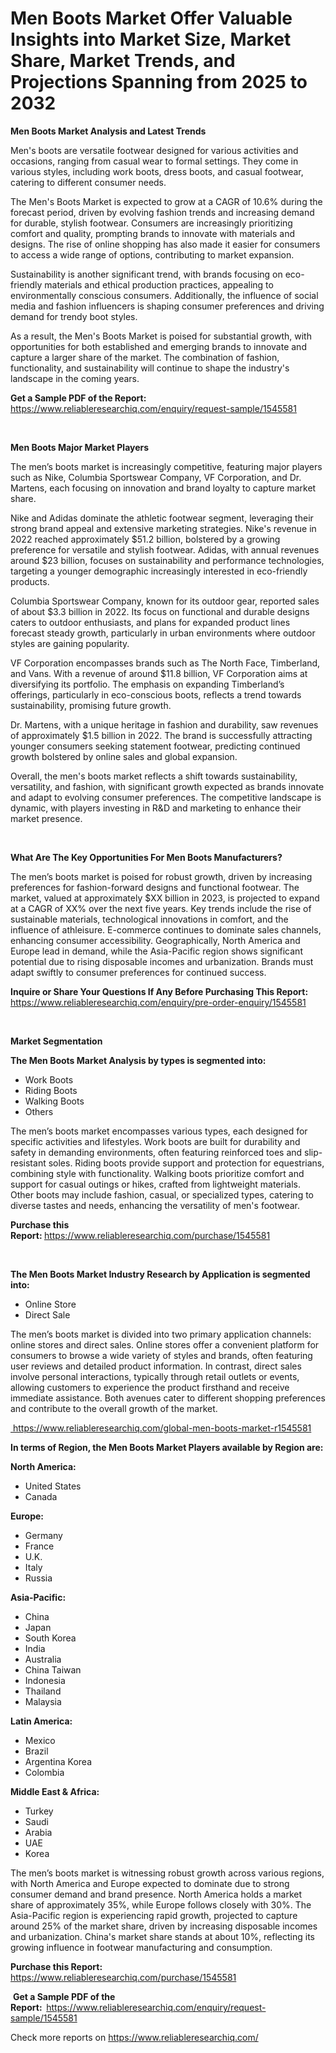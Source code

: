 <p><h1>Men Boots Market Offer Valuable Insights into Market Size, Market Share, Market Trends, and Projections Spanning from 2025 to 2032</h1></p><p><strong>Men Boots Market Analysis and Latest Trends</strong></p>
<p><p>Men's boots are versatile footwear designed for various activities and occasions, ranging from casual wear to formal settings. They come in various styles, including work boots, dress boots, and casual footwear, catering to different consumer needs.</p><p>The Men's Boots Market is expected to grow at a CAGR of 10.6% during the forecast period, driven by evolving fashion trends and increasing demand for durable, stylish footwear. Consumers are increasingly prioritizing comfort and quality, prompting brands to innovate with materials and designs. The rise of online shopping has also made it easier for consumers to access a wide range of options, contributing to market expansion.</p><p>Sustainability is another significant trend, with brands focusing on eco-friendly materials and ethical production practices, appealing to environmentally conscious consumers. Additionally, the influence of social media and fashion influencers is shaping consumer preferences and driving demand for trendy boot styles. </p><p>As a result, the Men's Boots Market is poised for substantial growth, with opportunities for both established and emerging brands to innovate and capture a larger share of the market. The combination of fashion, functionality, and sustainability will continue to shape the industry's landscape in the coming years.</p></p>
<p><strong>Get a Sample PDF of the Report:&nbsp;</strong> <a href="https://www.reliableresearchiq.com/enquiry/request-sample/1545581?utm_campaign=3068&utm_medium=2&utm_source=Github&utm_content=ia&utm_term=04042025&utm_id=men-boots">https://www.reliableresearchiq.com/enquiry/request-sample/1545581</a></p>
<p>&nbsp;</p>
<p><strong>Men Boots Major Market Players</strong></p>
<p><p>The men’s boots market is increasingly competitive, featuring major players such as Nike, Columbia Sportswear Company, VF Corporation, and Dr. Martens, each focusing on innovation and brand loyalty to capture market share. </p><p>Nike and Adidas dominate the athletic footwear segment, leveraging their strong brand appeal and extensive marketing strategies. Nike's revenue in 2022 reached approximately $51.2 billion, bolstered by a growing preference for versatile and stylish footwear. Adidas, with annual revenues around $23 billion, focuses on sustainability and performance technologies, targeting a younger demographic increasingly interested in eco-friendly products.</p><p>Columbia Sportswear Company, known for its outdoor gear, reported sales of about $3.3 billion in 2022. Its focus on functional and durable designs caters to outdoor enthusiasts, and plans for expanded product lines forecast steady growth, particularly in urban environments where outdoor styles are gaining popularity.</p><p>VF Corporation encompasses brands such as The North Face, Timberland, and Vans. With a revenue of around $11.8 billion, VF Corporation aims at diversifying its portfolio. The emphasis on expanding Timberland’s offerings, particularly in eco-conscious boots, reflects a trend towards sustainability, promising future growth.</p><p>Dr. Martens, with a unique heritage in fashion and durability, saw revenues of approximately $1.5 billion in 2022. The brand is successfully attracting younger consumers seeking statement footwear, predicting continued growth bolstered by online sales and global expansion.</p><p>Overall, the men's boots market reflects a shift towards sustainability, versatility, and fashion, with significant growth expected as brands innovate and adapt to evolving consumer preferences. The competitive landscape is dynamic, with players investing in R&D and marketing to enhance their market presence.</p></p>
<p>&nbsp;</p>
<p><strong>What Are The Key Opportunities For Men Boots Manufacturers?</strong></p>
<p><p>The men’s boots market is poised for robust growth, driven by increasing preferences for fashion-forward designs and functional footwear. The market, valued at approximately $XX billion in 2023, is projected to expand at a CAGR of XX% over the next five years. Key trends include the rise of sustainable materials, technological innovations in comfort, and the influence of athleisure. E-commerce continues to dominate sales channels, enhancing consumer accessibility. Geographically, North America and Europe lead in demand, while the Asia-Pacific region shows significant potential due to rising disposable incomes and urbanization. Brands must adapt swiftly to consumer preferences for continued success.</p></p>
<p><strong>Inquire or Share Your Questions If Any Before Purchasing This Report:</strong> <a href="https://www.reliableresearchiq.com/enquiry/pre-order-enquiry/1545581?utm_campaign=3068&utm_medium=2&utm_source=Github&utm_content=ia&utm_term=04042025&utm_id=men-boots">https://www.reliableresearchiq.com/enquiry/pre-order-enquiry/1545581</a></p>
<p>&nbsp;</p>
<p><strong>Market Segmentation</strong></p>
<p><strong>The Men Boots Market Analysis by types is segmented into:</strong></p>
<p><ul><li>Work Boots</li><li>Riding Boots</li><li>Walking Boots</li><li>Others</li></ul></p>
<p><p>The men’s boots market encompasses various types, each designed for specific activities and lifestyles. Work boots are built for durability and safety in demanding environments, often featuring reinforced toes and slip-resistant soles. Riding boots provide support and protection for equestrians, combining style with functionality. Walking boots prioritize comfort and support for casual outings or hikes, crafted from lightweight materials. Other boots may include fashion, casual, or specialized types, catering to diverse tastes and needs, enhancing the versatility of men's footwear.</p></p>
<p><strong>Purchase this Report:&nbsp;</strong><a href="https://www.reliableresearchiq.com/purchase/1545581?utm_campaign=3068&utm_medium=2&utm_source=Github&utm_content=ia&utm_term=04042025&utm_id=men-boots">https://www.reliableresearchiq.com/purchase/1545581</a></p>
<p>&nbsp;</p>
<p><strong>The Men Boots Market Industry Research by Application is segmented into:</strong></p>
<p><ul><li>Online Store</li><li>Direct Sale</li></ul></p>
<p><p>The men’s boots market is divided into two primary application channels: online stores and direct sales. Online stores offer a convenient platform for consumers to browse a wide variety of styles and brands, often featuring user reviews and detailed product information. In contrast, direct sales involve personal interactions, typically through retail outlets or events, allowing customers to experience the product firsthand and receive immediate assistance. Both avenues cater to different shopping preferences and contribute to the overall growth of the market.</p></p>
<p><a href="https://www.reliableresearchiq.com/global-men-boots-market-r1545581?utm_campaign=3068&utm_medium=2&utm_source=Github&utm_content=ia&utm_term=04042025&utm_id=men-boots">&nbsp;https://www.reliableresearchiq.com/global-men-boots-market-r1545581</a></p>
<p><strong>In terms of Region, the Men Boots Market Players available by Region are:</strong></p>
<p>
    <p> <strong> North America: </strong>
        <ul>
            <li>United States</li>
            <li>Canada</li>
        </ul>
        </p> 
    <p> <strong> Europe: </strong>
        <ul>
            <li>Germany</li>
            <li>France</li>
            <li>U.K.</li>
            <li>Italy</li>
            <li>Russia</li>
        </ul>
        </p> 
    <p> <strong> Asia-Pacific: </strong>
        <ul>
            <li>China</li>
            <li>Japan</li>
            <li>South Korea</li>
            <li>India</li>
            <li>Australia</li>
            <li>China Taiwan</li>
            <li>Indonesia</li>
            <li>Thailand</li>
            <li>Malaysia</li>
        </ul>
        </p> 
    <p> <strong> Latin America: </strong>
        <ul>
            <li>Mexico</li>
            <li>Brazil</li>
            <li>Argentina Korea</li>
            <li>Colombia</li>
        </ul>
        </p> 
    <p> <strong> Middle East & Africa: </strong>
        <ul>
            <li>Turkey</li>
            <li>Saudi</li>
            <li>Arabia</li>
            <li>UAE</li>
            <li>Korea</li>
        </ul>
    </p>
    </p>
<p><p>The men’s boots market is witnessing robust growth across various regions, with North America and Europe expected to dominate due to strong consumer demand and brand presence. North America holds a market share of approximately 35%, while Europe follows closely with 30%. The Asia-Pacific region is experiencing rapid growth, projected to capture around 25% of the market share, driven by increasing disposable incomes and urbanization. China's market share stands at about 10%, reflecting its growing influence in footwear manufacturing and consumption.</p></p>
<p><strong>Purchase this Report: </strong><a href="https://www.reliableresearchiq.com/purchase/1545581?utm_campaign=3068&utm_medium=2&utm_source=Github&utm_content=ia&utm_term=04042025&utm_id=men-boots">https://www.reliableresearchiq.com/purchase/1545581</a></p>
<p>&nbsp;<strong>Get a Sample PDF of the Report:&nbsp;&nbsp;</strong><a href="https://www.reliableresearchiq.com/enquiry/request-sample/1545581?utm_campaign=3068&utm_medium=2&utm_source=Github&utm_content=ia&utm_term=04042025&utm_id=men-boots">https://www.reliableresearchiq.com/enquiry/request-sample/1545581</a></p>
<p><strong></strong></p>
<p>Check more reports on <a href="https://www.reliableresearchiq.com/?utm_campaign=3068&utm_medium=2&utm_source=Github&utm_content=ia&utm_term=04042025&utm_id=men-boots">https://www.reliableresearchiq.com/</a></p>